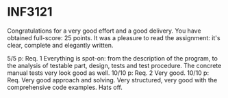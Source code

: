 # INF3121

Congratulations for a very good effort and a good delivery.
You have obtained full-score: 25 points. It was a pleasure to read the assignment: it's clear, complete and elegantly written.

5/5 p: Req. 1 Everything is spot-on: from the description of the program, to the analysis of testable part, design, tests and test procedure. The concrete manual tests very look good as well.
10/10 p: Req. 2 Very good.
10/10 p: Req. Very good approach and solving. Very structured, very good with the comprehensive code examples. Hats off.
